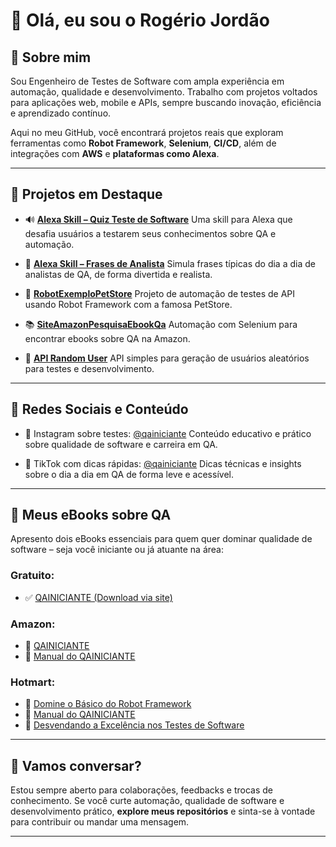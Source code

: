 # 👋 Olá, eu sou o Rogério Jordão

## 🧪 Sobre mim

Sou Engenheiro de Testes de Software com ampla experiência em automação, qualidade e desenvolvimento. Trabalho com projetos voltados para aplicações web, mobile e APIs, sempre buscando inovação, eficiência e aprendizado contínuo.

Aqui no meu GitHub, você encontrará projetos reais que exploram ferramentas como **Robot Framework**, **Selenium**, **CI/CD**, além de integrações com **AWS** e **plataformas como Alexa**.

---

## 🚀 Projetos em Destaque

* 🔊 [**Alexa Skill – Quiz Teste de Software**](https://www.amazon.com.br/Rogerio-Jord%C3%A3o-Frases-de-Analista/dp/B0BF28LY7K)
  Uma skill para Alexa que desafia usuários a testarem seus conhecimentos sobre QA e automação.

* 💬 [**Alexa Skill – Frases de Analista**](https://www.amazon.com.br/Rogerio-Jord%C3%A3o-Quiz-Teste-Software/dp/B0C9N2M57N)
  Simula frases típicas do dia a dia de analistas de QA, de forma divertida e realista.

* 🤖 [**RobotExemploPetStore**](https://github.com/Srjordao/RobotExemploPetStore)
  Projeto de automação de testes de API usando Robot Framework com a famosa PetStore.

* 📚 [**SiteAmazonPesquisaEbookQa**](https://github.com/Srjordao/SiteAmazonPesquisaEbookQa)
  Automação com Selenium para encontrar ebooks sobre QA na Amazon.

* 👤 [**API Random User**](https://github.com/Srjordao/ApiRandomUser)
  API simples para geração de usuários aleatórios para testes e desenvolvimento.

---

## 📲 Redes Sociais e Conteúdo

* 📸 Instagram sobre testes: [@qainiciante](https://www.instagram.com/qainiciante)
  Conteúdo educativo e prático sobre qualidade de software e carreira em QA.

* 🎥 TikTok com dicas rápidas: [@qainiciante](https://www.tiktok.com/@qainiciante)
  Dicas técnicas e insights sobre o dia a dia em QA de forma leve e acessível.

---

## 📘 Meus eBooks sobre QA

Apresento dois eBooks essenciais para quem quer dominar qualidade de software – seja você iniciante ou já atuante na área:

### Gratuito:

* ✅ [QAINICIANTE (Download via site)](https://rojordao.wixsite.com/ebookqainiciante)

### Amazon:

* 📗 [QAINICIANTE](https://www.amazon.com/dp/B0BQXW7FYR)
* 📘 [Manual do QAINICIANTE](https://www.amazon.com.br/dp/B0C2SD1FLB)

### Hotmart:

* 🔧 [Domine o Básico do Robot Framework](https://hotmart.com/pt-br/marketplace/produtos/pack-completo-domine-o-basico-do-robot-framework/P97480540N)
* 🧠 [Manual do QAINICIANTE](https://pay.hotmart.com/L81998009X?checkoutMode=10&bid=1687986394665)
* 🧪 [Desvendando a Excelência nos Testes de Software](https://pay.hotmart.com/P84391411B?bid=1752837548862)

---

## 🤝 Vamos conversar?

Estou sempre aberto para colaborações, feedbacks e trocas de conhecimento. Se você curte automação, qualidade de software e desenvolvimento prático, **explore meus repositórios** e sinta-se à vontade para contribuir ou mandar uma mensagem.

---

